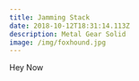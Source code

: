 ```yaml
---
title: Jamming Stack
date: 2018-10-12T18:31:14.113Z
description: Metal Gear Solid
image: /img/foxhound.jpg
---
```

Hey Now
